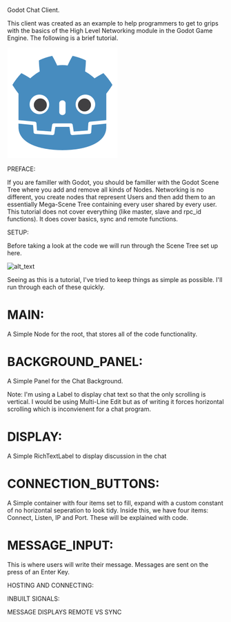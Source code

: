 Godot Chat Client. 

This client was created as an example to help programmers to get to grips with the basics of the High Level Networking module in the Godot Game Engine. The following is a brief tutorial. 

![alt text](https://raw.githubusercontent.com/godotengine/godot/master/icon.png)

PREFACE:

If you are familler with Godot, you should be familler with the Godot Scene Tree where you add and remove all kinds of Nodes. Networking is no different, you create nodes that represent Users and then add them to an essentially Mega-Scene Tree containing every user shared by every user. This tutorial does not cover everything (like master, slave and rpc_id functions). It does cover basics, sync and remote functions.  

SETUP:

Before taking a look at the code we will run through the Scene Tree set up here.

![alt_text](https://imgur.com/XlFdhRQ.png)

Seeing as this is a tutorial, I've tried to keep things as simple as possible. I'll run through each of these quickly.

# MAIN: 

A Simple Node for the root, that stores all of the code functionality. 

# BACKGROUND_PANEL: 

A Simple Panel for the Chat Background. 

Note: I'm using a Label to display chat text so that the only scrolling is vertical. I would be using Multi-Line Edit but as of writing it forces horizontal scrolling which is inconvienent for a chat program.

# DISPLAY: 

A Simple RichTextLabel to display discussion in the chat

# CONNECTION_BUTTONS: 

A Simple container with four items set to fill, expand with a custom constant of no horizontal seperation to look tidy. Inside this, we have four items: Connect, Listen, IP and Port. These will be explained with code.

# MESSAGE_INPUT: 

This is where users will write their message. Messages are sent on the press of an Enter Key.

HOSTING AND CONNECTING:

INBUILT SIGNALS:

MESSAGE DISPLAYS REMOTE VS SYNC
